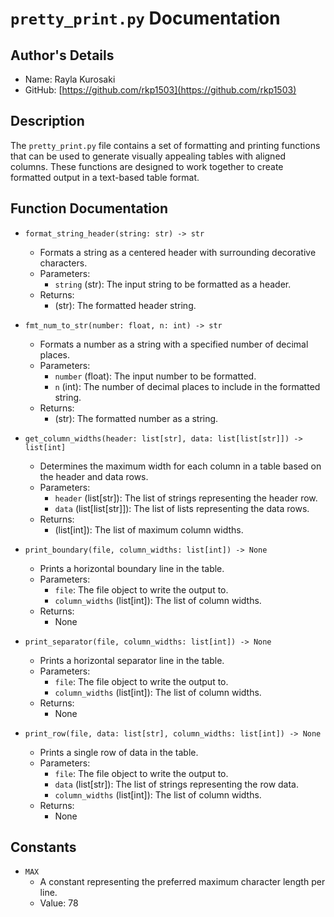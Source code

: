 # `pretty_print.py` Documentation

## Author's Details
- Name: Rayla Kurosaki
- GitHub: [https://github.com/rkp1503](https://github.com/rkp1503)

## Description
The `pretty_print.py` file contains a set of formatting and printing functions that can be used to generate visually appealing tables with aligned columns. These functions are designed to work together to create formatted output in a text-based table format.

## Function Documentation

- `format_string_header(string: str) -> str`
  - Formats a string as a centered header with surrounding decorative characters.
  - Parameters:
    - `string` (str): The input string to be formatted as a header.
  - Returns:
    - (str): The formatted header string.

- `fmt_num_to_str(number: float, n: int) -> str`
  - Formats a number as a string with a specified number of decimal places.
  - Parameters:
    - `number` (float): The input number to be formatted.
    - `n` (int): The number of decimal places to include in the formatted string.
  - Returns:
    - (str): The formatted number as a string.

- `get_column_widths(header: list[str], data: list[list[str]]) -> list[int]`
  - Determines the maximum width for each column in a table based on the header and data rows.
  - Parameters:
    - `header` (list[str]): The list of strings representing the header row.
    - `data` (list[list[str]]): The list of lists representing the data rows.
  - Returns:
    - (list[int]): The list of maximum column widths.

- `print_boundary(file, column_widths: list[int]) -> None`
  - Prints a horizontal boundary line in the table.
  - Parameters:
    - `file`: The file object to write the output to.
    - `column_widths` (list[int]): The list of column widths.
  - Returns:
    - None

- `print_separator(file, column_widths: list[int]) -> None`
  - Prints a horizontal separator line in the table.
  - Parameters:
    - `file`: The file object to write the output to.
    - `column_widths` (list[int]): The list of column widths.
  - Returns:
    - None

- `print_row(file, data: list[str], column_widths: list[int]) -> None`
  - Prints a single row of data in the table.
  - Parameters:
    - `file`: The file object to write the output to.
    - `data` (list[str]): The list of strings representing the row data.
    - `column_widths` (list[int]): The list of column widths.
  - Returns:
    - None

## Constants

- `MAX`
  - A constant representing the preferred maximum character length per line.
  - Value: 78
